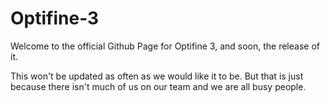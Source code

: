 # Optifine-3
Welcome to the official Github Page for Optifine 3, and soon, the release of it.

This won't be updated as often as we would like it to be. But that is just because there isn't much of us on our team and we are all busy people.
